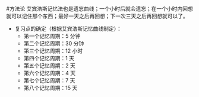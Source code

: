 #方法论
艾宾浩斯记忆法也是遗忘曲线；一个小时后就会遗忘；在一个小时内回想就可以记住那个东西；最好一天之后再回想；下一次三天之后再回想就可以了。
- 复习点的确定（根据艾宾浩斯记忆曲线制定）：
	- 第一个记忆周期：5 分钟
	- 第二个记忆周期：30 分钟
	- 第三个记忆周期：12 小时
	- 第四个记忆周期：1 天
	- 第五个记忆周期：2 天
	- 第六个记忆周期：4 天
	- 第七个记忆周期：7 天
	- 第八个记忆周期：15 天 